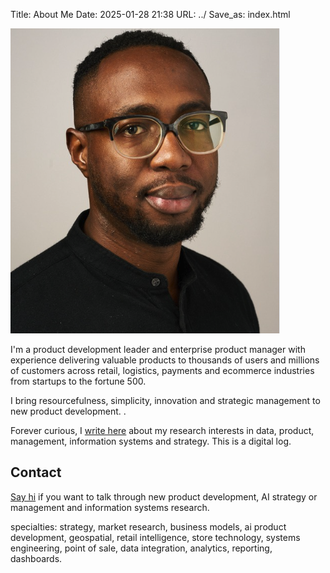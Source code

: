 Title: About Me
Date: 2025-01-28 21:38
URL: ../
Save_as: index.html


![Chu Nnodu](../images/chujuly2025.png)

I'm a product development leader and enterprise product manager with experience delivering valuable products to thousands of users and millions of customers across retail, logistics, payments and ecommerce industries from startups to the fortune 500. 

I bring resourcefulness, simplicity, innovation and strategic management to new product development. .

Forever  curious, I [write here](https://www.ajared.ng) about my research interests in data, product, management, information systems and strategy. This is a digital log. 

## Contact

[Say hi](mailto:chu@chunnodu.com) if you want to talk through new product development, AI strategy or management and information systems research.

specialties: strategy, market research, business models, ai product development, geospatial, retail intelligence, store technology, systems engineering, point of sale, data integration, analytics, reporting, dashboards.